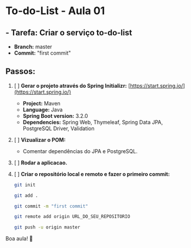 # **To-do-List - Aula 01**

## **- Tarefa: Criar o serviço to-do-list**
-  **Branch:** master
-  **Commit:** "first commit"

## **Passos:**

1. [ ] **Gerar o projeto através do Spring Initializr:** [https://start.spring.io/](https://start.spring.io/)
   - **Project:** Maven
   - **Language:** Java
   - **Spring Boot version:** 3.2.0
   - **Dependencies:** Spring Web, Thymeleaf, Spring Data JPA, PostgreSQL Driver, Validation

2. [ ] **Vizualizar o POM:**
   - Comentar dependências do JPA e PostgreSQL.

3. [ ] **Rodar a aplicacao.**

4. [ ] **Criar o repositório local e remoto e fazer o primeiro commit:**
   ```bash
   git init

   git add .

   git commit -m "first commit"

   git remote add origin URL_DO_SEU_REPOSITORIO

   git push -u origin master
   ```
Boa aula! 🚀

